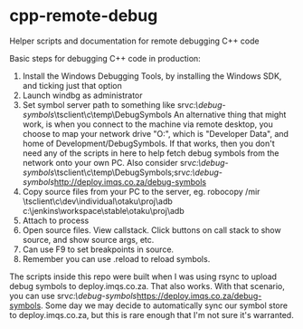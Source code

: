 # cpp-remote-debug
Helper scripts and documentation for remote debugging C++ code

Basic steps for debugging C++ code in production:

1. Install the Windows Debugging Tools, by installing the Windows SDK, and ticking just that option
2. Launch windbg as administrator
3. Set symbol server path to something like srv*c:\debug-symbols*\\tsclient\c\temp\DebugSymbols
	An alternative thing that might work, is when you connect to the machine via remote desktop, 
	you choose to map your network drive "O:", which is "Developer Data", and home of Development/DebugSymbols.
	If that works, then you don't need any of the scripts in here to help fetch debug symbols from the
	network onto your own PC.
	Also consider srv*c:\debug-symbols*\\tsclient\c\temp\DebugSymbols;srv*c:\debug-symbols*http://deploy.imqs.co.za/debug-symbols
5. Copy source files from your PC to the server, eg. robocopy /mir \\tsclient\c\dev\individual\otaku\proj\adb c:\jenkins\workspace\stable\otaku\proj\adb
6. Attach to process
7. Open source files. View callstack. Click buttons on call stack to show source, and show source args, etc.
8. Can use F9 to set breakpoints in source.
9. Remember you can use .reload to reload symbols.

The scripts inside this repo were built when I was using rsync to upload debug symbols to deploy.imqs.co.za. That also works.
With that scenario, you can use srv*c:\debug-symbols*https://deploy.imqs.co.za/debug-symbols. Some day we may decide
to automatically sync our symbol store to deploy.imqs.co.za, but this is rare enough that I'm not sure it's warranted.
